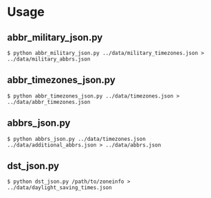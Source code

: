 # Usage

## abbr_military_json.py

```console
$ python abbr_military_json.py ../data/military_timezones.json > ../data/military_abbrs.json
```

## abbr_timezones_json.py

```console
$ python abbr_timezones_json.py ../data/timezones.json > ../data/abbr_timezones.json
```

## abbrs_json.py

```console
$ python abbrs_json.py ../data/timezones.json ../data/additional_abbrs.json > ../data/abbrs.json
```

## dst_json.py

```console
$ python dst_json.py /path/to/zoneinfo > ../data/daylight_saving_times.json
```
